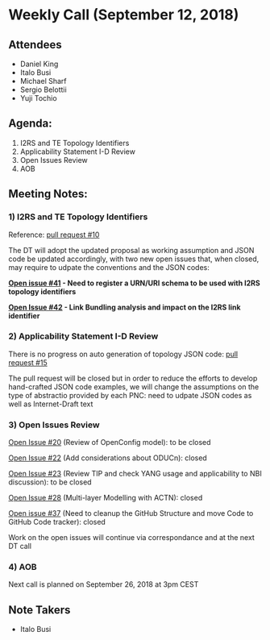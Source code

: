 Weekly Call (September 12, 2018)
================================

Attendees
---------
*   Daniel King
*   Italo Busi
*   Michael Sharf
*   Sergio Belottii
*   Yuji Tochio

Agenda:
-------
1) I2RS and TE Topology Identifiers  
2) Applicability Statement I-D Review  
3) Open Issues Review  
4) AOB  

Meeting Notes:
--------------

### 1) I2RS and TE Topology Identifiers

 Reference: [pull request #10](https://github.com/danielkinguk/transport-nbi/pull/10)  

The DT will adopt the updated proposal as working assumption and JSON code be updated accordingly, with two new open issues that, when closed, may require to udpate the conventions and the JSON codes: 

**[Open issue #41](https://github.com/danielkinguk/transport-nbi/issues/41) - Need to register a URN/URI schema to be used with I2RS topology identifiers**

**[Open Issue #42](https://github.com/danielkinguk/transport-nbi/issues/42) - Link Bundling analysis and impact on the I2RS link identifier**

### 2) Applicability Statement I-D Review

There is no progress on auto generation of topology JSON code: [pull request #15](https://github.com/danielkinguk/transport-nbi/pull/15)

The pull request will be closed but in order to reduce the efforts to develop hand-crafted JSON code examples, we will change the assumptions on the type of abstractio provided by each PNC: need to udpate JSON codes as well as Internet-Draft text  

### 3) Open Issues Review

[Open Issue #20](https://github.com/danielkinguk/transport-nbi/issues/20) (Review of OpenConfig model): to be closed
  
[Open Issue #22](https://github.com/danielkinguk/transport-nbi/issues/22) (Add considerations about ODUCn): closed  
  
[Open Issue #23](https://github.com/danielkinguk/transport-nbi/issues/23) (Review TIP and check YANG usage and applicability to NBI discussion): to be closed

[Open Issue #28](https://github.com/danielkinguk/transport-nbi/issues/28) (Multi-layer Modelling with ACTN): closed

[Open issue #37](https://github.com/danielkinguk/transport-nbi/issues/37) (Need to cleanup the GitHub Structure and move Code to GitHub Code tracker): closed

Work on the open issues will continue via correspondance and at the next DT call  
 
### 4) AOB

Next call is planned on September 26, 2018 at 3pm CEST  

Note Takers
-----------
*   Italo Busi
